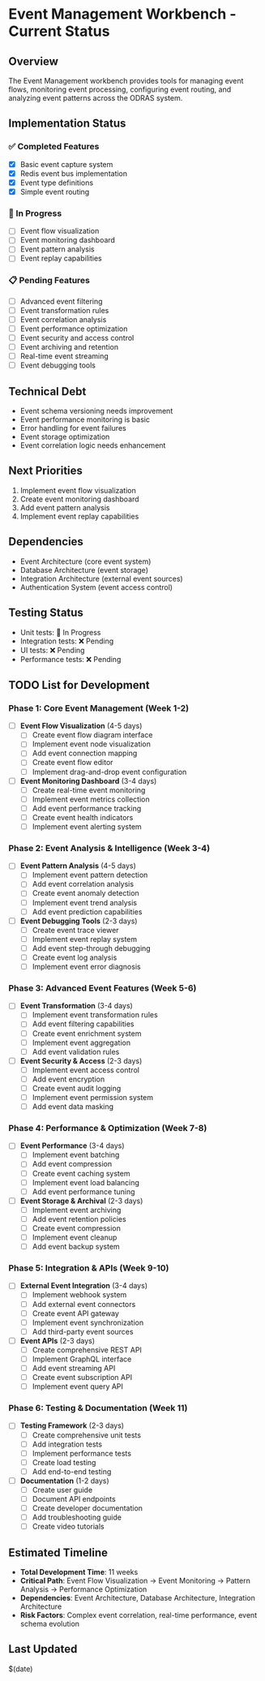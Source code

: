 # Event Management Workbench - Current Status

## Overview
The Event Management workbench provides tools for managing event flows, monitoring event processing, configuring event routing, and analyzing event patterns across the ODRAS system.

## Implementation Status

### ✅ Completed Features
- [x] Basic event capture system
- [x] Redis event bus implementation
- [x] Event type definitions
- [x] Simple event routing

### 🚧 In Progress
- [ ] Event flow visualization
- [ ] Event monitoring dashboard
- [ ] Event pattern analysis
- [ ] Event replay capabilities

### 📋 Pending Features
- [ ] Advanced event filtering
- [ ] Event transformation rules
- [ ] Event correlation analysis
- [ ] Event performance optimization
- [ ] Event security and access control
- [ ] Event archiving and retention
- [ ] Real-time event streaming
- [ ] Event debugging tools

## Technical Debt
- Event schema versioning needs improvement
- Event performance monitoring is basic
- Error handling for event failures
- Event storage optimization
- Event correlation logic needs enhancement

## Next Priorities
1. Implement event flow visualization
2. Create event monitoring dashboard
3. Add event pattern analysis
4. Implement event replay capabilities

## Dependencies
- Event Architecture (core event system)
- Database Architecture (event storage)
- Integration Architecture (external event sources)
- Authentication System (event access control)

## Testing Status
- Unit tests: 🚧 In Progress
- Integration tests: ❌ Pending
- UI tests: ❌ Pending
- Performance tests: ❌ Pending

## TODO List for Development

### Phase 1: Core Event Management (Week 1-2)
- [ ] **Event Flow Visualization** (4-5 days)
  - [ ] Create event flow diagram interface
  - [ ] Implement event node visualization
  - [ ] Add event connection mapping
  - [ ] Create event flow editor
  - [ ] Implement drag-and-drop event configuration

- [ ] **Event Monitoring Dashboard** (3-4 days)
  - [ ] Create real-time event monitoring
  - [ ] Implement event metrics collection
  - [ ] Add event performance tracking
  - [ ] Create event health indicators
  - [ ] Implement event alerting system

### Phase 2: Event Analysis & Intelligence (Week 3-4)
- [ ] **Event Pattern Analysis** (4-5 days)
  - [ ] Implement event pattern detection
  - [ ] Add event correlation analysis
  - [ ] Create event anomaly detection
  - [ ] Implement event trend analysis
  - [ ] Add event prediction capabilities

- [ ] **Event Debugging Tools** (2-3 days)
  - [ ] Create event trace viewer
  - [ ] Implement event replay system
  - [ ] Add event step-through debugging
  - [ ] Create event log analysis
  - [ ] Implement event error diagnosis

### Phase 3: Advanced Event Features (Week 5-6)
- [ ] **Event Transformation** (3-4 days)
  - [ ] Implement event transformation rules
  - [ ] Add event filtering capabilities
  - [ ] Create event enrichment system
  - [ ] Implement event aggregation
  - [ ] Add event validation rules

- [ ] **Event Security & Access** (2-3 days)
  - [ ] Implement event access control
  - [ ] Add event encryption
  - [ ] Create event audit logging
  - [ ] Implement event permission system
  - [ ] Add event data masking

### Phase 4: Performance & Optimization (Week 7-8)
- [ ] **Event Performance** (3-4 days)
  - [ ] Implement event batching
  - [ ] Add event compression
  - [ ] Create event caching system
  - [ ] Implement event load balancing
  - [ ] Add event performance tuning

- [ ] **Event Storage & Archival** (2-3 days)
  - [ ] Implement event archiving
  - [ ] Add event retention policies
  - [ ] Create event compression
  - [ ] Implement event cleanup
  - [ ] Add event backup system

### Phase 5: Integration & APIs (Week 9-10)
- [ ] **External Event Integration** (3-4 days)
  - [ ] Implement webhook system
  - [ ] Add external event connectors
  - [ ] Create event API gateway
  - [ ] Implement event synchronization
  - [ ] Add third-party event sources

- [ ] **Event APIs** (2-3 days)
  - [ ] Create comprehensive REST API
  - [ ] Implement GraphQL interface
  - [ ] Add event streaming API
  - [ ] Create event subscription API
  - [ ] Implement event query API

### Phase 6: Testing & Documentation (Week 11)
- [ ] **Testing Framework** (2-3 days)
  - [ ] Create comprehensive unit tests
  - [ ] Add integration tests
  - [ ] Implement performance tests
  - [ ] Create load testing
  - [ ] Add end-to-end testing

- [ ] **Documentation** (1-2 days)
  - [ ] Create user guide
  - [ ] Document API endpoints
  - [ ] Create developer documentation
  - [ ] Add troubleshooting guide
  - [ ] Create video tutorials

## Estimated Timeline
- **Total Development Time**: 11 weeks
- **Critical Path**: Event Flow Visualization → Event Monitoring → Pattern Analysis → Performance Optimization
- **Dependencies**: Event Architecture, Database Architecture, Integration Architecture
- **Risk Factors**: Complex event correlation, real-time performance, event schema evolution

## Last Updated
$(date)